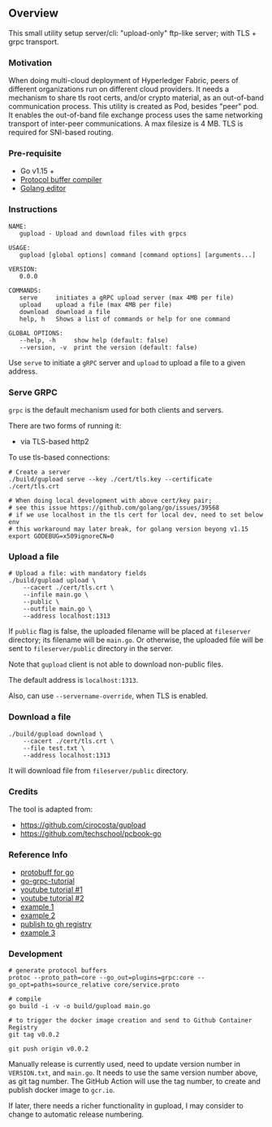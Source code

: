 ## Overview
This small utility setup server/cli: "upload-only" ftp-like server; with TLS + grpc transport.

### Motivation
When doing multi-cloud deployment of Hyperledger Fabric, peers of different organizations run on different cloud providers.
It needs a mechanism to share tls root certs, and/or crypto material, as an out-of-band communication process. This utility
is created as Pod, besides "peer" pod. It enables the out-of-band file exchange process uses the same networking transport
of inter-peer communications. A max filesize is 4 MB. TLS is required for SNI-based routing.

### Pre-requisite
- Go v1.15 +
- [Protocol buffer compiler](https://grpc.io/docs/languages/go/quickstart/)
- [Golang editor](https://jaxenter.com/top-5-ides-go-146348.html)

### Instructions
```text
NAME:
   gupload - Upload and download files with grpcs

USAGE:
   gupload [global options] command [command options] [arguments...]

VERSION:
   0.0.0

COMMANDS:
   serve     initiates a gRPC upload server (max 4MB per file)
   upload    upload a file (max 4MB per file)
   download  download a file
   help, h   Shows a list of commands or help for one command

GLOBAL OPTIONS:
   --help, -h     show help (default: false)
   --version, -v  print the version (default: false)
```

Use `serve` to initiate a `gRPC` server and `upload` to upload a file to a given address.

### Serve GRPC

`grpc` is the default mechanism used for both clients and servers.

There are two forms of running it:

- via TLS-based http2

To use tls-based connections:

```shell script
# Create a server
./build/gupload serve --key ./cert/tls.key --certificate ./cert/tls.crt

# When doing local development with above cert/key pair;
# see this issue https://github.com/golang/go/issues/39568
# if we use localhost in the tls cert for local dev, need to set below env
# this workaround may later break, for golang version beyong v1.15
export GODEBUG=x509ignoreCN=0
```

### Upload a file
```shell script
# Upload a file: with mandatory fields
./build/gupload upload \
    --cacert ./cert/tls.crt \
    --infile main.go \
    --public \
    --outfile main.go \
    --address localhost:1313

```
If `public` flag is false, the uploaded filename will be placed at `fileserver` directory; its filename will be `main.go`. Or
otherwise, the uploaded file will be sent to `fileserver/public` directory in the server.

Note that `gupload` client is not able to download non-public files.

The default address is `localhost:1313`.

Also, can use `--servername-override`, when TLS is enabled.

### Download a file
```shell script
./build/gupload download \
    --cacert ./cert/tls.crt \
    --file test.txt \
    --address localhost:1313
```

It will download file from `fileserver/public` directory.


### Credits
The tool is adapted from:
- https://github.com/cirocosta/gupload
- https://github.com/techschool/pcbook-go

### Reference Info
- [protobuff for go](https://developers.google.com/protocol-buffers/docs/gotutorial)
- [go-grpc-tutorial](https://tutorialedge.net/golang/go-grpc-beginners-tutorial/)
- [youtube tutorial #1](https://www.youtube.com/watch?v=BdzYdN_Zd9Q)
- [youtube tutorial #2](https://www.youtube.com/watch?v=i2p0Snwk4gc)
- [example 1](https://gitlab.com/pantomath-io/demo-grpc)
- [example 2](https://medium.com/pantomath/how-we-use-grpc-to-build-a-client-server-system-in-go-dd20045fa1c2)
- [publish to gh registry](https://github.com/actions/starter-workflows/blob/main/ci/docker-publish.yml)
- [example 3](https://github.com/fuskovic/server-streaming)

### Development
```shell script
# generate protocol buffers
protoc --proto_path=core --go_out=plugins=grpc:core --go_opt=paths=source_relative core/service.proto

# compile
go build -i -v -o build/gupload main.go

# to trigger the docker image creation and send to Github Container Registry
git tag v0.0.2

git push origin v0.0.2
```

Manually release is currently used, need to update version number in `VERSION.txt`, and `main.go`. It needs to use the
same version number above, as git tag number. The GitHub Action will use the tag number, to create and publish docker
image to `gcr.io`.

If later, there needs a richer functionality in gupload, I may consider to change to automatic release numbering.
